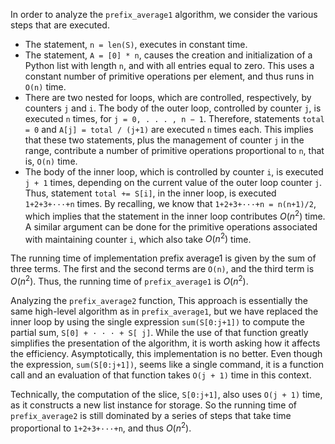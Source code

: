 In order to analyze the `prefix_average1` algorithm, we consider the various steps that are executed.

- The statement, `n = len(S)`, executes in constant time.
- The statement, `A = [0] * n`, causes the creation and initialization of a Python list with length `n`, 
and with all entries equal to zero. This uses a constant number of primitive operations per element, 
and thus runs in `O(n)` time.
- There are two nested for loops, which are controlled, respectively, by counters `j` and `i`. 
The body of the outer loop, controlled by counter `j`, is executed `n` times, for `j = 0, . . . , n − 1`. 
Therefore, statements `total = 0` and `A[j] = total / (j+1)` are executed `n` times each. 
This implies that these two statements, plus the management of counter `j` in the range, 
contribute a number of primitive operations proportional to `n`, that is, `O(n)` time.
- The body of the inner loop, which is controlled by counter `i`, is executed `j + 1` times, 
depending on the current value of the outer loop counter `j`. Thus, statement `total += S[i]`, 
in the inner loop, is executed `1+2+3+···+n` times. By recalling, we know that `1+2+3+···+n = n(n+1)/2`, 
which implies that the statement in the inner loop contributes $O(n^{2})$ time. A similar argument can be done for 
the primitive operations associated with maintaining counter `i`, which also take $O(n^{2})$ time.

The running time of implementation prefix average1 is given by the sum of three terms. 
The first and the second terms are `O(n)`, and the third term is $O(n^{2})$. 
Thus, the running time of `prefix_average1` is $O(n^{2})$.


Analyzing the `prefix_average2` function, This approach is essentially the same high-level algorithm as in `prefix_average1`, 
but we have replaced the inner loop by using the single expression `sum(S[0:j+1])` to compute the partial sum, 
`S[0] + · · · + S[ j]`. While the use of that function greatly simplifies the presentation of the algorithm, 
it is worth asking how it affects the efficiency. Asymptotically, this implementation is no better. 
Even though the expression, `sum(S[0:j+1])`, seems like a single command, it is a function call and an 
evaluation of that function takes `O(j + 1)` time in this context.

Technically, the computation of the slice, `S[0:j+1]`, also uses `O(j + 1)` time, as it constructs a new 
list instance for storage. So the running time of `prefix_average2` is still dominated by a series of 
steps that take time proportional to `1+2+3+···+n`, and thus $O(n^{2})$.





































